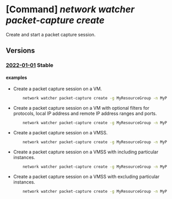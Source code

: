 # [Command] _network watcher packet-capture create_

Create and start a packet capture session.

## Versions

### [2022-01-01](/Resources/mgmt-plane/L3N1YnNjcmlwdGlvbnMve30vcmVzb3VyY2Vncm91cHMve30vcHJvdmlkZXJzL21pY3Jvc29mdC5uZXR3b3JrL25ldHdvcmt3YXRjaGVycy97fS9wYWNrZXRjYXB0dXJlcy97fQ==/2022-01-01.xml) **Stable**

<!-- mgmt-plane /subscriptions/{}/resourcegroups/{}/providers/microsoft.network/networkwatchers/{}/packetcaptures/{} 2022-01-01 -->

#### examples

- Create a packet capture session on a VM.
    ```bash
        network watcher packet-capture create -g MyResourceGroup -n MyPacketCaptureName --vm MyVm --storage-account MyStorageAccount
    ```

- Create a packet capture session on a VM with optional filters for protocols, local IP address and remote IP address ranges and ports.
    ```bash
        network watcher packet-capture create -g MyResourceGroup -n MyPacketCaptureName --vm MyVm --storage-account MyStorageAccount --filters '[{"protocol":"TCP", "remoteIPAddress":"1.1.1.1-255.255.255", "localIPAddress":"10.0.0.3", "remotePort":"20"}, {"protocol":"TCP", "remoteIPAddress":"1.1.1.1-255.255.255", "localIPAddress":"10.0.0.3", "remotePort":"80"}, {"protocol":"TCP", "remoteIPAddress":"1.1.1.1-255.255.255", "localIPAddress":"10.0.0.3", "remotePort":"443"}, {"protocol":"UDP"}]'
    ```

- Create a packet capture session on a VMSS.
    ```bash
        network watcher packet-capture create -g MyResourceGroup -n MyPacketCaptureName --vm MyVmVMSS --storage-account MyStorageAccount --target-type "AzureVMSS"
    ```

- Create a packet capture session on a VMSS with including particular instances.
    ```bash
        network watcher packet-capture create -g MyResourceGroup -n MyPacketCaptureName --target MyVmVMSS --storage-account MyStorageAccount --target-type "AzureVMSS" --include "0" "1"
    ```

- Create a packet capture session on a VMSS with excluding particular instances.
    ```bash
        network watcher packet-capture create -g MyResourceGroup -n MyPacketCaptureName --vm MyVmVMSS --storage-account MyStorageAccount --target-type "AzureVMSS" --exclude "0" "1"
    ```
